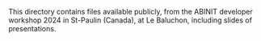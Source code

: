 This directory contains files available publicly, from the ABINIT developer workshop 2024 in St-Paulin (Canada), at Le Baluchon, including slides of presentations.
